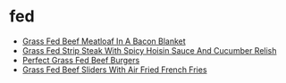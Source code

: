 # fed

 * [Grass Fed Beef Meatloaf In A Bacon Blanket](../index/g/grass-fed-beef-meatloaf-in-a-bacon-blanket-368549.json)
 * [Grass Fed Strip Steak With Spicy Hoisin Sauce And Cucumber Relish](../index/g/grass-fed-strip-steak-with-spicy-hoisin-sauce-and-cucumber-relish-356949.json)
 * [Perfect Grass Fed Beef Burgers](../index/p/perfect-grass-fed-beef-burgers-51210490.json)
 * [Grass Fed Beef Sliders With Air Fried French Fries](../index/g/grass-fed-beef-sliders-with-air-fried-french-fries.json)

